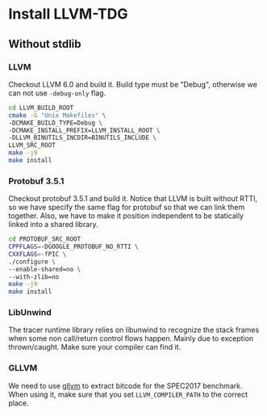 # Install LLVM-TDG

## Without stdlib

### LLVM

Checkout LLVM 6.0 and build it. Build type must be "Debug", otherwise we can not use `-debug-only` flag.

```bash
cd LLVM_BUILD_ROOT
cmake -G "Unix Makefiles" \
-DCMAKE_BUILD_TYPE=Debug \
-DCMAKE_INSTALL_PREFIX=LLVM_INSTALL_ROOT \
-DLLVM_BINUTILS_INCDIR=BINUTILS_INCLUDE \
LLVM_SRC_ROOT
make -j9
make install
```

### Protobuf 3.5.1

Checkout protobuf 3.5.1 and build it. Notice that LLVM is built without RTTI, so we have specify the same flag for protobuf so that we can link them together. Also, we have to make it position independent to be statically linked into a shared library.

```bash
cd PROTOBUF_SRC_ROOT
CPPFLAGS=-DGOOGLE_PROTOBUF_NO_RTTI \
CXXFLAGS=-fPIC \
./configure \
--enable-shared=no \
--with-zlib=no
make -j9
make install
```

### LibUnwind

The tracer runtime library relies on libunwind to recognize the stack frames when some non call/return control flows happen. Mainly due to exception thrown/caught. Make sure your compiler can find it.

### GLLVM

We need to use [gllvm](https://github.com/SRI-CSL/gllvm) to extract bitcode for the SPEC2017 benchmark. When using it, make sure that you set `LLVM_COMPILER_PATH` to the correct place.